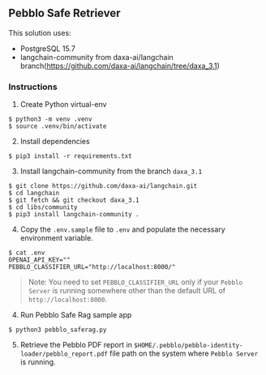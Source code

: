 ## Pebblo Safe Retriever

This solution uses:

- PostgreSQL 15.7
- langchain-community from daxa-ai/langchain branch(https://github.com/daxa-ai/langchain/tree/daxa_3.1)

### Instructions

1. Create Python virtual-env

```console
$ python3 -m venv .venv
$ source .venv/bin/activate
```

2. Install dependencies

```console
$ pip3 install -r requirements.txt
```

3. Install langchain-community from the branch `daxa_3.1`

```console  
$ git clone https://github.com/daxa-ai/langchain.git
$ cd langchain
$ git fetch && git checkout daxa_3.1
$ cd libs/community
$ pip3 install langchain-community .
```

4. Copy the `.env.sample` file to `.env` and populate the necessary environment variable.

```console
$ cat .env
OPENAI_API_KEY=""
PEBBLO_CLASSIFIER_URL="http://localhost:8000/"
```

> Note: You need to set `PEBBLO_CLASSIFIER_URL` only if your `Pebblo Server` is running somewhere other than the default URL
> of `http://localhost:8000`.

4. Run Pebblo Safe Rag sample app

```console
$ python3 pebblo_saferag.py
```

5. Retrieve the Pebblo PDF report in `$HOME/.pebblo/pebblo-identity-loader/pebblo_report.pdf` file path on the system where `Pebblo Server`
   is running.
